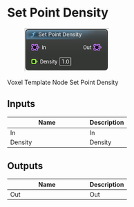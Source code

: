 # Set Point Density

<div align="left" data-full-width="false"><figure><img src="../../../.gitbook/assets/set_point_density.png" alt=""><figcaption></figcaption></figure></div>

Voxel Template Node Set Point Density

## Inputs

<table><thead><tr><th width="170">Name</th><th>Description</th></tr></thead><tbody><tr><td>In</td><td>In</td></tr><tr><td>Density</td><td>Density</td></tr></tbody></table>

## Outputs

<table><thead><tr><th width="170">Name</th><th>Description</th></tr></thead><tbody><tr><td>Out</td><td>Out</td></tr></tbody></table>
